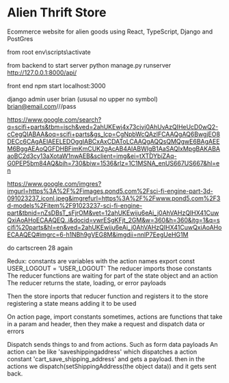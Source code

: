 # Alien Thrift Store
Ecommerce website for alien goods using React, TypeScript, Django and PostGres

from root
env\scripts\activate

from backend to start server
python manage.py runserver
http://127.0.0.1:8000/api/

front end
npm start
localhost:3000

django admin user brian (ususal no upper no symbol) brian@email.com///pass

https://www.google.com/search?q=scifi+parts&tbm=isch&ved=2ahUKEwj4x73civj0AhUvAzQIHeUcD0wQ2-cCegQIABAA&oq=scifi+parts&gs_lcp=CgNpbWcQAzIFCAAQgAQ6BwgjEO8DECc6CAgAEIAEELEDOggIABCxAxCDAToLCAAQgAQQsQMQgwE6BAgAEEM6BggAEAoQGFDHBFimKmCUK2gAcAB4AIABWIgB1AaSAQIxMpgBAKABAaoBC2d3cy13aXotaW1nwAEB&sclient=img&ei=tXTDYbiZAq-G0PEP5bm84AQ&bih=730&biw=1536&rlz=1C1MSNA_enUS667US667&hl=en

https://www.google.com/imgres?imgurl=https%3A%2F%2Fimages.pond5.com%2Fsci-fi-engine-part-3d-091023237_iconl.jpeg&imgrefurl=https%3A%2F%2Fwww.pond5.com%2F3d-models%2Fitem%2F91023237-sci-fi-engine-part&tbnid=nZsDBsT_sFjrOM&vet=12ahUKEwiju6eAi_j0AhVAHzQIHX41CuwQxiAoAHoECAAQEQ..i&docid=vwrESgKFjt_2GM&w=360&h=360&itg=1&q=scifi%20parts&hl=en&ved=2ahUKEwiju6eAi_j0AhVAHzQIHX41CuwQxiAoAHoECAAQEQ#imgrc=6-h1NBh9gVEG8M&imgdii=nnlP7EegUeHG1M

do cartscreen 28 again

Redux:
constants are variables with the action names
  export const USER_LOGOUT = 'USER_LOGOUT'
The reducer imports those constants
The reducer functions are waiting for part of the state object and an action
The reducer returns the state, loading, or error payloads

Then the store inports that reducer function and registers it to the store
  registering a state means adding it to be used

On action page, import constants
  sometimes, actions are functions that take in a param and header, then
  they make a request and dispatch data or errors

Dispatch sends things to and from actions. Such as form data payloads
An action can be like 'saveshippingaddress' which dispatches a action constant 'cart_save_shipping_address' and gets a payload. then in the actions we dispatch(setShippingAddress(the object data)) and it gets sent back.